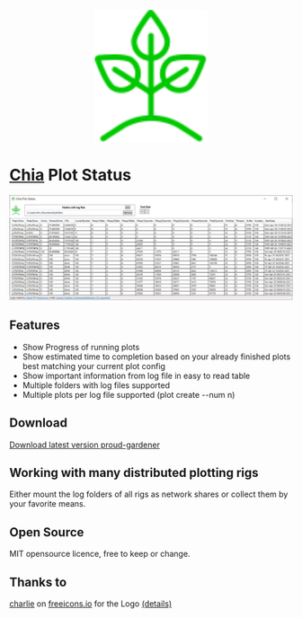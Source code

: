 <p align="center">
  <img width="200" alt="Chia Plot Status Log" src="./Icon%20-%20Color%20changed.svg">
</p>

# [Chia](https://www.chia.net/) Plot Status

![Screenshot](./Screenshot.jpg)

## Features

 - Show Progress of running plots
 - Show estimated time to completion based on your already finished plots best matching your current plot config
 - Show important information from log file in easy to read table
 - Multiple folders with log files supported
 - Multiple plots per log file supported (plot create --num n)

## Download

[Download latest version proud-gardener](https://github.com/grayfallstown/Chia-Plot-Status/releases/download/0.9.0-beta/ChiaPlotStatus.zip)

## Working with many distributed plotting rigs

Either mount the log folders of all rigs as network shares or collect them by your favorite means.

## Open Source

MIT opensource licence, free to keep or change.

## Thanks to

[charlie](https://freeicons.io/profile/740) on [freeicons.io](https://freeicons.io) for the Logo [(details)](https://github.com/grayfallstown/Chia-Plot-Status/blob/main/Icon%20-%20Readme.txt)
